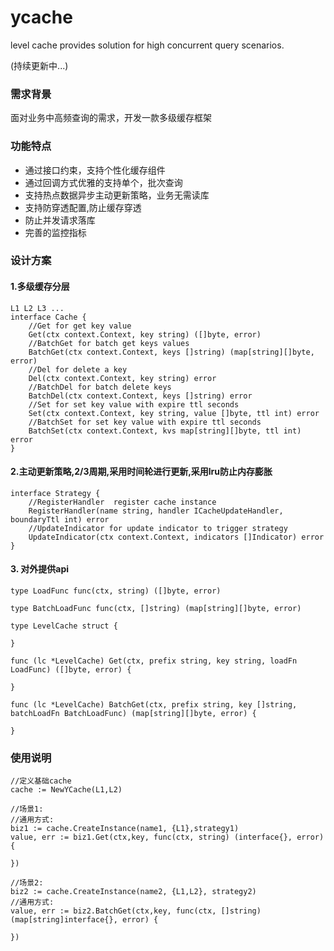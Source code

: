 # ycache
level cache provides solution for high concurrent query scenarios.

(持续更新中...)
### 需求背景 
面对业务中高频查询的需求，开发一款多级缓存框架

### 功能特点 
- 通过接口约束，支持个性化缓存组件 
- 通过回调方式优雅的支持单个，批次查询
- 支持热点数据异步主动更新策略，业务无需读库 
- 支持防穿透配置,防止缓存穿透
- 防止并发请求落库
- 完善的监控指标

### 设计方案
#### 1.多级缓存分层
```
L1 L2 L3 ...
interface Cache {
	//Get for get key value
	Get(ctx context.Context, key string) ([]byte, error)
	//BatchGet for batch get keys values
	BatchGet(ctx context.Context, keys []string) (map[string][]byte, error)
	//Del for delete a key
	Del(ctx context.Context, key string) error
	//BatchDel for batch delete keys
	BatchDel(ctx context.Context, keys []string) error
	//Set for set key value with expire ttl seconds
	Set(ctx context.Context, key string, value []byte, ttl int) error
	//BatchSet for set key value with expire ttl seconds
	BatchSet(ctx context.Context, kvs map[string][]byte, ttl int) error
}
```

#### 2.主动更新策略,2/3周期,采用时间轮进行更新,采用lru防止内存膨胀
```
interface Strategy {
	//RegisterHandler  register cache instance
	RegisterHandler(name string, handler ICacheUpdateHandler, boundaryTtl int) error
	//UpdateIndicator for update indicator to trigger strategy
	UpdateIndicator(ctx context.Context, indicators []Indicator) error
}
```

#### 3. 对外提供api

```
type LoadFunc func(ctx, string) ([]byte, error)

type BatchLoadFunc func(ctx, []string) (map[string][]byte, error)

type LevelCache struct {
	
}

func (lc *LevelCache) Get(ctx, prefix string, key string, loadFn LoadFunc) ([]byte, error) {
	
}

func (lc *LevelCache) BatchGet(ctx, prefix string, key []string, batchLoadFn BatchLoadFunc) (map[string][]byte, error) {
	
}
```


### 使用说明
```
//定义基础cache
cache := NewYCache(L1,L2)

//场景1:
//通用方式:
biz1 := cache.CreateInstance(name1, {L1},strategy1)
value, err := biz1.Get(ctx,key, func(ctx, string) (interface{}, error) {
	
})

//场景2:
biz2 := cache.CreateInstance(name2, {L1,L2}, strategy2)
//通用方式:
value, err := biz2.BatchGet(ctx,key, func(ctx, []string) (map[string]interface{}, error) {
	
})
```